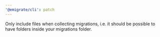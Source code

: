 ```yaml
---
'@emigrate/cli': patch
---
```


Only include files when collecting migrations, i.e. it should be possible to have folders inside your migrations folder.
